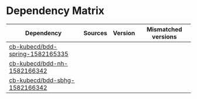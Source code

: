 # Dependency Matrix

Dependency | Sources | Version | Mismatched versions
---------- | ------- | ------- | -------------------
[cb-kubecd/bdd-spring-1582165335](https://github.com/cb-kubecd/bdd-spring-1582165335.git) |  | []() | 
[cb-kubecd/bdd-nh-1582166342](https://github.com/cb-kubecd/bdd-nh-1582166342.git) |  | []() | 
[cb-kubecd/bdd-sbhg-1582166342](https://github.com/cb-kubecd/bdd-sbhg-1582166342.git) |  | []() | 
